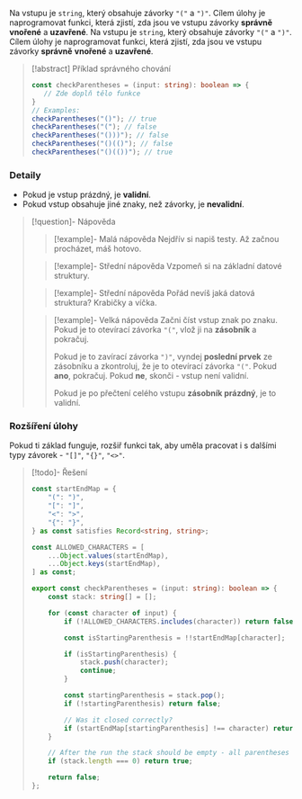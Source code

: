Na vstupu je `string`, který obsahuje závorky `"("` a `")"`. Cílem úlohy je naprogramovat funkci, která zjistí, zda jsou ve vstupu závorky **správně** **vnořené** a **uzavřené**.
Na vstupu je `string`, který obsahuje závorky `"("` a `")"`. Cílem úlohy je naprogramovat funkci, která zjistí, zda jsou ve vstupu závorky **správně** **vnořené** a **uzavřené**.

>[!abstract] Příklad správného chování
>```typescript
>const checkParentheses = (input: string): boolean => {
>    // Zde doplň tělo funkce
>} 
>// Examples:
>checkParentheses("()"); // true
>checkParentheses("("); // false
>checkParentheses("()))"); // false
>checkParentheses("()(()"); // false
>checkParentheses("()(())"); // true
>```

### Detaily
- Pokud je vstup prázdný, je **validní**.
- Pokud vstup obsahuje jiné znaky, než závorky, je **nevalidní**.

> [!question]- Nápověda
> > [!example]- Malá nápověda
> > Nejdřív si napiš testy. Až začnou procházet, máš hotovo.
> 
> > [!example]- Střední nápověda
> > Vzpomeň si na základní datové struktury.
> 
> > [!example]- Střední nápověda
> > Pořád nevíš jaká datová struktura? Krabičky a víčka.
> 
> > [!example]- Velká nápověda
> > Začni číst vstup znak po znaku. 
> > Pokud je to otevírací závorka `"("`, vlož ji na **zásobník** a pokračuj.
> > 
> > Pokud je to zavírací závorka `")"`, vyndej **poslední prvek** ze zásobníku a zkontroluj, že je to otevírací závorka `"("`. 
> > Pokud **ano**, pokračuj. 
> > Pokud **ne**, skonči - vstup není validní.
> > 
> > Pokud je po přečtení celého vstupu **zásobník prázdný**, je to validní.

### Rozšíření úlohy
Pokud ti základ funguje, rozšiř funkci tak, aby uměla pracovat i s dalšími typy závorek - `"[]"`, `"{}"`, `"<>"`.

> [!todo]- Řešení
> ```typescript
> const startEndMap = {
>     "(": ")",
>     "[": "]",
>     "<": ">",
>     "{": "}",
> } as const satisfies Record<string, string>;
> 
> const ALLOWED_CHARACTERS = [
>     ...Object.values(startEndMap),
>     ...Object.keys(startEndMap),
> ] as const;
> 
> export const checkParentheses = (input: string): boolean => {
>     const stack: string[] = [];
> 
>     for (const character of input) {
>         if (!ALLOWED_CHARACTERS.includes(character)) return false;
> 
>         const isStartingParenthesis = !!startEndMap[character];
> 
>         if (isStartingParenthesis) {
>             stack.push(character);
>             continue;
>         }
> 
>         const startingParenthesis = stack.pop();
>         if (!startingParenthesis) return false;
> 
>         // Was it closed correctly?
>         if (startEndMap[startingParenthesis] !== character) return false;
>     }
> 
>     // After the run the stack should be empty - all parentheses were closed
>     if (stack.length === 0) return true;
> 
>     return false;
> };
> ```
